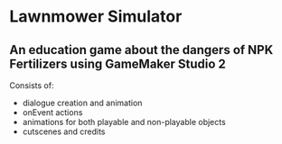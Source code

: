 # Lawnmower Simulator
 An education game about the dangers of NPK Fertilizers using GameMaker Studio 2
 ---
 Consists of:
 - dialogue creation and animation
 - onEvent actions
 - animations for both playable and non-playable objects
 - cutscenes and credits
